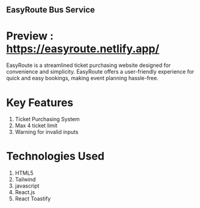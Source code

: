 ## EasyRoute Bus Service

# Preview : https://easyroute.netlify.app/

EasyRoute is a streamlined ticket purchasing website designed for convenience and simplicity. EasyRoute offers a user-friendly experience for quick and easy bookings, making event planning hassle-free.

# Key Features 

1. Ticket Purchasing System
2. Max 4 ticket limit
3. Warning for invalid inputs

# Technologies Used

1. HTML5
2. Tailwind
3. javascript
4. React.js
5. React Toastify